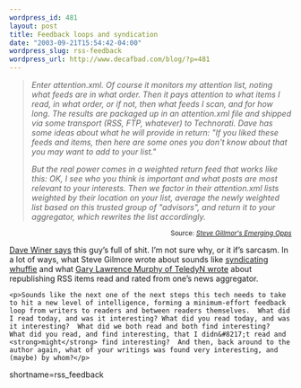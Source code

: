 ```yaml
--- 
wordpress_id: 481
layout: post
title: Feedback loops and syndication
date: "2003-09-21T15:54:42-04:00"
wordpress_slug: rss-feedback
wordpress_url: http://www.decafbad.com/blog/?p=481
---
```

<blockquote cite="http://www.crn.com/weblogs/stevegillmor/2003/09/20/20.asp"><i>Enter attention.xml. Of course it monitors my attention list, noting what feeds are in what order. Then it pays attention to what items I read, in what order, or if not, then what feeds I scan, and for how long. The results are packaged up in an attention.xml file and shipped via some transport (RSS, FTP, whatever) to Technorati. Dave has some ideas about what he will provide in return: "If you liked these feeds and items, then here are some ones you don't know about that you may want to add to your list."

But the real power comes in a weighted return feed that works like this: OK, I see who you think is important and what posts are most relevant to your interests. Then we factor in their attention.xml lists weighted by their location on your list, average the newly weighted list based on this trusted group of "advisors", and return it to your aggregator, which rewrites the list accordingly.</i></blockquote><div class="credit" align="right"><small>Source: <cite><a href="http://www.crn.com/weblogs/stevegillmor/2003/09/20/20.asp">Steve Gillmor's Emerging Opps</a></cite></small></div>	<p><a href="http://scriptingnews.userland.com/2003/09/21#When:10:08:20AM">Dave Winer says</a> this guy&#8217;s full of shit.  I&#8217;m not sure why, or it if&#8217;s sarcasm.  In a lot of ways, what Steve Gilmore wrote about sounds like <a href="http://www.decafbad.com/blog/geek/syndicated_whuffie.html">syndicating whuffie</a> and what <a href="http://www.teledyn.com/mt/archives/001055.html">Gary Lawrence Murphy of TeledyN wrote</a> about republishing <span class="caps">RSS</span> items read and rated from one&#8217;s news aggregator.</p>

	<p>Sounds like the next one of the next steps this tech needs to take to hit a new level of intelligence, forming a minimum-effort feedback loop from writers to readers and between readers themselves.  What did I read today, and was it interesting? What did you read today, and was it interesting?  What did we both read and both find interesting?  What did you read, and find interesting, that I didn&#8217;t read and <strong>might</strong> find interesting?  And then, back around to the author again, what of your writings was found very interesting, and (maybe) by whom?</p>
<!--more-->
shortname=rss_feedback
